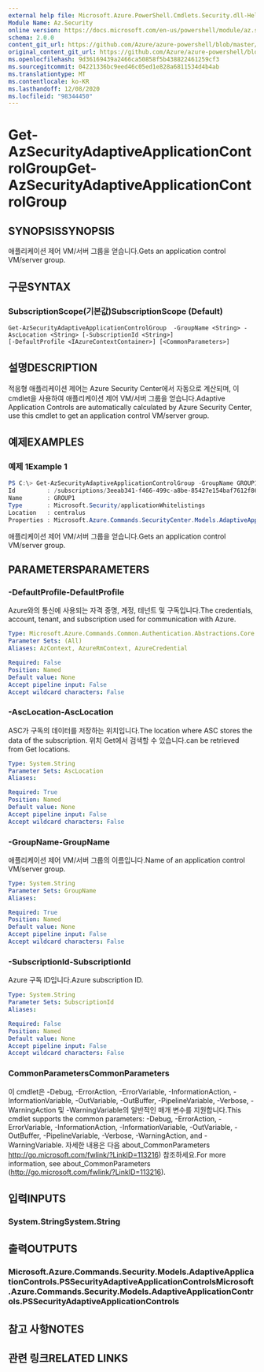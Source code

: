 ```yaml
---
external help file: Microsoft.Azure.PowerShell.Cmdlets.Security.dll-Help.xml
Module Name: Az.Security
online version: https://docs.microsoft.com/en-us/powershell/module/az.security/Get-AzSecurityAdaptiveApplicationControlGroup
schema: 2.0.0
content_git_url: https://github.com/Azure/azure-powershell/blob/master/src/Security/Security/help/Get-AzSecurityAdaptiveApplicationControlGroup.md
original_content_git_url: https://github.com/Azure/azure-powershell/blob/master/src/Security/Security/help/Get-AzSecurityAdaptiveApplicationControlGroup.md
ms.openlocfilehash: 9d36169439a2466ca50858f5b438822461259cf3
ms.sourcegitcommit: 04221336bc9eed46c05ed1e828a6811534d4b4ab
ms.translationtype: MT
ms.contentlocale: ko-KR
ms.lasthandoff: 12/08/2020
ms.locfileid: "98344450"
---
```

# <span data-ttu-id="7fcc5-101">Get-AzSecurityAdaptiveApplicationControlGroup</span><span class="sxs-lookup"><span data-stu-id="7fcc5-101">Get-AzSecurityAdaptiveApplicationControlGroup</span></span>

## <span data-ttu-id="7fcc5-102">SYNOPSIS</span><span class="sxs-lookup"><span data-stu-id="7fcc5-102">SYNOPSIS</span></span>
<span data-ttu-id="7fcc5-103">애플리케이션 제어 VM/서버 그룹을 얻습니다.</span><span class="sxs-lookup"><span data-stu-id="7fcc5-103">Gets an application control VM/server group.</span></span>

## <span data-ttu-id="7fcc5-104">구문</span><span class="sxs-lookup"><span data-stu-id="7fcc5-104">SYNTAX</span></span>

### <span data-ttu-id="7fcc5-105">SubscriptionScope(기본값)</span><span class="sxs-lookup"><span data-stu-id="7fcc5-105">SubscriptionScope (Default)</span></span>
```
Get-AzSecurityAdaptiveApplicationControlGroup  -GroupName <String> -AscLocation <String> [-SubscriptionId <String>]
[-DefaultProfile <IAzureContextContainer>] [<CommonParameters>]
```

## <span data-ttu-id="7fcc5-106">설명</span><span class="sxs-lookup"><span data-stu-id="7fcc5-106">DESCRIPTION</span></span>
<span data-ttu-id="7fcc5-107">적응형 애플리케이션 제어는 Azure Security Center에서 자동으로 계산되며, 이 cmdlet을 사용하여 애플리케이션 제어 VM/서버 그룹을 얻습니다.</span><span class="sxs-lookup"><span data-stu-id="7fcc5-107">Adaptive Application Controls are automatically calculated by Azure Security Center, use this cmdlet to get an application control VM/server group.</span></span>

## <span data-ttu-id="7fcc5-108">예제</span><span class="sxs-lookup"><span data-stu-id="7fcc5-108">EXAMPLES</span></span>

### <span data-ttu-id="7fcc5-109">예제 1</span><span class="sxs-lookup"><span data-stu-id="7fcc5-109">Example 1</span></span>
```powershell
PS C:\> Get-AzSecurityAdaptiveApplicationControlGroup -GroupName GROUP1 -AscLocation centralus
Id         : /subscriptions/3eeab341-f466-499c-a8be-85427e154baf7612f869/providers/Microsoft.Security/locations/centralus/applicationWhitelistings/GROUP1
Name       : GROUP1
Type       : Microsoft.Security/applicationWhitelistings
Location   : centralus
Properties : Microsoft.Azure.Commands.SecurityCenter.Models.AdaptiveApplicationControls.PSSecurityAdaptiveApplicationControlsProperties
```
<span data-ttu-id="7fcc5-110">애플리케이션 제어 VM/서버 그룹을 얻습니다.</span><span class="sxs-lookup"><span data-stu-id="7fcc5-110">Gets an application control VM/server group.</span></span>


## <span data-ttu-id="7fcc5-111">PARAMETERS</span><span class="sxs-lookup"><span data-stu-id="7fcc5-111">PARAMETERS</span></span>

### <span data-ttu-id="7fcc5-112">-DefaultProfile</span><span class="sxs-lookup"><span data-stu-id="7fcc5-112">-DefaultProfile</span></span>
<span data-ttu-id="7fcc5-113">Azure와의 통신에 사용되는 자격 증명, 계정, 테넌트 및 구독입니다.</span><span class="sxs-lookup"><span data-stu-id="7fcc5-113">The credentials, account, tenant, and subscription used for communication with Azure.</span></span>

```yaml
Type: Microsoft.Azure.Commands.Common.Authentication.Abstractions.Core.IAzureContextContainer
Parameter Sets: (All)
Aliases: AzContext, AzureRmContext, AzureCredential

Required: False
Position: Named
Default value: None
Accept pipeline input: False
Accept wildcard characters: False
```

### <span data-ttu-id="7fcc5-114">-AscLocation</span><span class="sxs-lookup"><span data-stu-id="7fcc5-114">-AscLocation</span></span>
<span data-ttu-id="7fcc5-115">ASC가 구독의 데이터를 저장하는 위치입니다.</span><span class="sxs-lookup"><span data-stu-id="7fcc5-115">The location where ASC stores the data of the subscription.</span></span> <span data-ttu-id="7fcc5-116">위치 Get에서 검색할 수 있습니다.</span><span class="sxs-lookup"><span data-stu-id="7fcc5-116">can be retrieved from Get locations.</span></span>

```yaml
Type: System.String
Parameter Sets: AscLocation
Aliases:

Required: True
Position: Named
Default value: None
Accept pipeline input: False
Accept wildcard characters: False
```

### <span data-ttu-id="7fcc5-117">-GroupName</span><span class="sxs-lookup"><span data-stu-id="7fcc5-117">-GroupName</span></span>
<span data-ttu-id="7fcc5-118">애플리케이션 제어 VM/서버 그룹의 이름입니다.</span><span class="sxs-lookup"><span data-stu-id="7fcc5-118">Name of an application control VM/server group.</span></span>

```yaml
Type: System.String
Parameter Sets: GroupName
Aliases:

Required: True
Position: Named
Default value: None
Accept pipeline input: False
Accept wildcard characters: False
```

### <span data-ttu-id="7fcc5-119">-SubscriptionId</span><span class="sxs-lookup"><span data-stu-id="7fcc5-119">-SubscriptionId</span></span>
<span data-ttu-id="7fcc5-120">Azure 구독 ID입니다.</span><span class="sxs-lookup"><span data-stu-id="7fcc5-120">Azure subscription ID.</span></span>

```yaml
Type: System.String
Parameter Sets: SubscriptionId
Aliases:

Required: False
Position: Named
Default value: None
Accept pipeline input: False
Accept wildcard characters: False
```


### <span data-ttu-id="7fcc5-121">CommonParameters</span><span class="sxs-lookup"><span data-stu-id="7fcc5-121">CommonParameters</span></span>
<span data-ttu-id="7fcc5-122">이 cmdlet은 -Debug, -ErrorAction, -ErrorVariable, -InformationAction, -InformationVariable, -OutVariable, -OutBuffer, -PipelineVariable, -Verbose, -WarningAction 및 -WarningVariable의 일반적인 매개 변수를 지원합니다.</span><span class="sxs-lookup"><span data-stu-id="7fcc5-122">This cmdlet supports the common parameters: -Debug, -ErrorAction, -ErrorVariable, -InformationAction, -InformationVariable, -OutVariable, -OutBuffer, -PipelineVariable, -Verbose, -WarningAction, and -WarningVariable.</span></span> <span data-ttu-id="7fcc5-123">자세한 내용은 다음 about_CommonParameters http://go.microsoft.com/fwlink/?LinkID=113216) 참조하세요.</span><span class="sxs-lookup"><span data-stu-id="7fcc5-123">For more information, see about_CommonParameters (http://go.microsoft.com/fwlink/?LinkID=113216).</span></span>

## <span data-ttu-id="7fcc5-124">입력</span><span class="sxs-lookup"><span data-stu-id="7fcc5-124">INPUTS</span></span>

### <span data-ttu-id="7fcc5-125">System.String</span><span class="sxs-lookup"><span data-stu-id="7fcc5-125">System.String</span></span>

## <span data-ttu-id="7fcc5-126">출력</span><span class="sxs-lookup"><span data-stu-id="7fcc5-126">OUTPUTS</span></span>

### <span data-ttu-id="7fcc5-127">Microsoft.Azure.Commands.Security.Models.AdaptiveApplicationControls.PSSecurityAdaptiveApplicationControls</span><span class="sxs-lookup"><span data-stu-id="7fcc5-127">Microsoft.Azure.Commands.Security.Models.AdaptiveApplicationControls.PSSecurityAdaptiveApplicationControls</span></span>

## <span data-ttu-id="7fcc5-128">참고 사항</span><span class="sxs-lookup"><span data-stu-id="7fcc5-128">NOTES</span></span>

## <span data-ttu-id="7fcc5-129">관련 링크</span><span class="sxs-lookup"><span data-stu-id="7fcc5-129">RELATED LINKS</span></span>